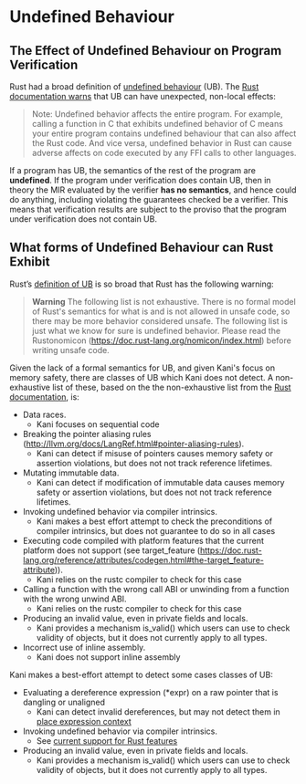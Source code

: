 # Undefined Behaviour

## The Effect of Undefined Behaviour on Program Verification
Rust had a broad definition of [undefined behaviour](https://doc.rust-lang.org/reference/behavior-considered-undefined.html) (UB).
The [Rust documentation warns](https://doc.rust-lang.org/reference/behavior-considered-undefined.html) that UB can have unexpected, non-local effects:


> Note: Undefined behavior affects the entire program. For example, calling a function in C that exhibits undefined behavior of C means your entire program contains undefined behaviour that can also affect the Rust code. And vice versa, undefined behavior in Rust can cause adverse affects on code executed by any FFI calls to other languages.

If a program has UB, the semantics of the rest of the program are **undefined**.
If the program under verification does contain UB, then in theory the MIR evaluated by the verifier **has no semantics**, and hence could do anything, including violating the guarantees checked be a verifier. 
This means that verification results are subject to the proviso that the program under verification does not contain UB.

## What forms of Undefined Behaviour can Rust Exhibit

Rust’s [definition of UB](https://doc.rust-lang.org/reference/behavior-considered-undefined.html) is so broad that Rust has the following warning:

> **Warning**
> The following list is not exhaustive. There is no formal model of Rust's semantics for what is and is not allowed in unsafe code, so there may be more behavior considered unsafe. The following list is just what we know for sure is undefined behavior. Please read the Rustonomicon (https://doc.rust-lang.org/nomicon/index.html) before writing unsafe code.


Given the lack of a formal semantics for UB, and given Kani's focus on memory safety, there are classes of UB which Kani does not detect.
A non-exhaustive list of these, based on the the non-exhaustive list from the [Rust documentation](https://doc.rust-lang.org/reference/behavior-considered-undefined.html), is:

* Data races. 
    * Kani focuses on sequential code
* Breaking the pointer aliasing rules (http://llvm.org/docs/LangRef.html#pointer-aliasing-rules). 
    * Kani can detect if misuse of pointers causes memory safety or assertion violations, but does not not track reference lifetimes.
* Mutating immutable data.
    * Kani can detect if modification of immutable data causes memory safety or assertion violations, but does not not track reference lifetimes.
* Invoking undefined behavior via compiler intrinsics.
    * Kani makes a best effort attempt to check the preconditions of compiler intrinsics, but does not guarantee to do so in all cases
* Executing code compiled with platform features that the current platform does not support (see target_feature (https://doc.rust-lang.org/reference/attributes/codegen.html#the-target_feature-attribute)).
    * Kani relies on the rustc compiler to check for this case
* Calling a function with the wrong call ABI or unwinding from a function with the wrong unwind ABI.
    * Kani relies on the rustc compiler to check for this case
* Producing an invalid value, even in private fields and locals. 
    * Kani provides a mechanism is_valid() which users can use to check validity of objects, but it does not currently apply to all types.
* Incorrect use of inline assembly.
    * Kani does not support inline assembly

Kani makes a best-effort attempt to detect some cases classes of UB:
* Evaluating a dereference expression (*expr) on a raw pointer that is dangling or unaligned
    * Kani can detect invalid dereferences, but may not detect them in [place expression context](https://doc.rust-lang.org/reference/expressions.html#place-expressions-and-value-expressions)
* Invoking undefined behavior via compiler intrinsics.
    * See [current support for Rust features](./rust-feature-support.md)
* Producing an invalid value, even in private fields and locals. 
    * Kani provides a mechanism is_valid() which users can use to check validity of objects, but it does not currently apply to all types.


